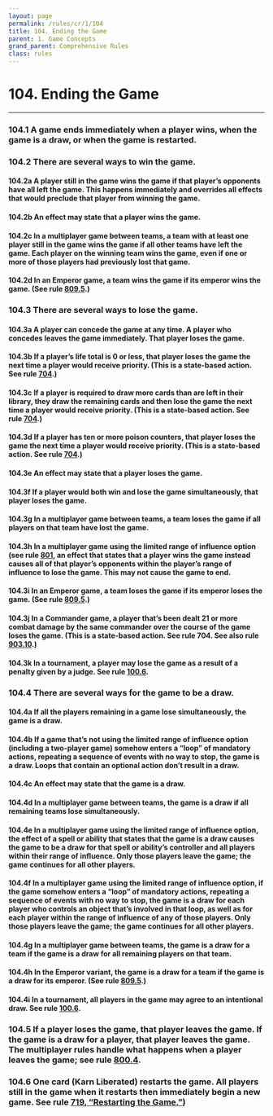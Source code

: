 ```yaml
---
layout: page
permalink: /rules/cr/1/104
title: 104. Ending the Game
parent: 1. Game Concepts
grand_parent: Comprehensive Rules
class: rules
---
```

# 104. Ending the Game

---
### <a id="1"/>104.1 A game ends immediately when a player wins, when the game is a draw, or when the game is restarted.

### <a id="2"/>104.2 There are several ways to win the game.
#### <a id="2a"/>104.2a A player still in the game wins the game if that player’s opponents have all left the game. This happens immediately and overrides all effects that would preclude that player from winning the game.
#### <a id="2b"/>104.2b An effect may state that a player wins the game.
#### <a id="2c"/>104.2c In a multiplayer game between teams, a team with at least one player still in the game wins the game if all other teams have left the game. Each player on the winning team wins the game, even if one or more of those players had previously lost that game.
#### <a id="2d"/>104.2d In an Emperor game, a team wins the game if its emperor wins the game. (See rule [809.5](/rules/cr/8/809#5).)

### <a id="3"/>104.3 There are several ways to lose the game.
#### <a id="3a"/>104.3a A player can concede the game at any time. A player who concedes leaves the game immediately. That player loses the game.
#### <a id="3b"/>104.3b If a player’s life total is 0 or less, that player loses the game the next time a player would receive priority. (This is a state-based action. See rule [704](/rules/cr/7/704).)
#### <a id="3c"/>104.3c If a player is required to draw more cards than are left in their library, they draw the remaining cards and then lose the game the next time a player would receive priority. (This is a state-based action. See rule [704](/rules/cr/7/704).)
#### <a id="3d"/>104.3d If a player has ten or more poison counters, that player loses the game the next time a player would receive priority. (This is a state-based action. See rule [704](/rules/cr/7/704).)
#### <a id="3e"/>104.3e An effect may state that a player loses the game.
#### <a id="3f"/>104.3f If a player would both win and lose the game simultaneously, that player loses the game.
#### <a id="3g"/>104.3g In a multiplayer game between teams, a team loses the game if all players on that team have lost the game.
#### <a id="3h"/>104.3h In a multiplayer game using the limited range of influence option (see rule [801](/rules/cr/8/801), an effect that states that a player wins the game instead causes all of that player’s opponents within the player’s range of influence to lose the game. This may not cause the game to end.
#### <a id="3i"/>104.3i In an Emperor game, a team loses the game if its emperor loses the game. (See rule [809.5](/rules/cr/8/809#5).)
#### <a id="3j"/>104.3j In a Commander game, a player that’s been dealt 21 or more combat damage by the same commander over the course of the game loses the game. (This is a state-based action. See rule 704. See also rule [903.10](/rules/cr/9/903#10).)
#### <a id="3k"/>104.3k In a tournament, a player may lose the game as a result of a penalty given by a judge. See rule [100.6](/rules/cr/1/100#6).

### <a id="4"/>104.4 There are several ways for the game to be a draw.
#### <a id="4a"/>104.4a If all the players remaining in a game lose simultaneously, the game is a draw.
#### <a id="4b"/>104.4b If a game that’s not using the limited range of influence option (including a two-player game) somehow enters a “loop” of mandatory actions, repeating a sequence of events with no way to stop, the game is a draw. Loops that contain an optional action don’t result in a draw.
#### <a id="4c"/>104.4c An effect may state that the game is a draw.
#### <a id="4d"/>104.4d In a multiplayer game between teams, the game is a draw if all remaining teams lose simultaneously.
#### <a id="4e"/>104.4e In a multiplayer game using the limited range of influence option, the effect of a spell or ability that states that the game is a draw causes the game to be a draw for that spell or ability’s controller and all players within their range of influence. Only those players leave the game; the game continues for all other players.
#### <a id="4f"/>104.4f In a multiplayer game using the limited range of influence option, if the game somehow enters a “loop” of mandatory actions, repeating a sequence of events with no way to stop, the game is a draw for each player who controls an object that’s involved in that loop, as well as for each player within the range of influence of any of those players. Only those players leave the game; the game continues for all other players.
#### <a id="4g"/>104.4g In a multiplayer game between teams, the game is a draw for a team if the game is a draw for all remaining players on that team.
#### <a id="4h"/>104.4h In the Emperor variant, the game is a draw for a team if the game is a draw for its emperor. (See rule [809.5](/rules/cr/8/809#5).)
#### <a id="4i"/>104.4i In a tournament, all players in the game may agree to an intentional draw. See rule [100.6](/rules/cr/1/100#6).

### <a id="5"/>104.5 If a player loses the game, that player leaves the game. If the game is a draw for a player, that player leaves the game. The multiplayer rules handle what happens when a player leaves the game; see rule [800.4](/rules/cr/8/800#4).

### <a id="6"/>104.6 One card (Karn Liberated) restarts the game. All players still in the game when it restarts then immediately begin a new game. See rule [719, “Restarting the Game.”](/rules/cr/7/719))